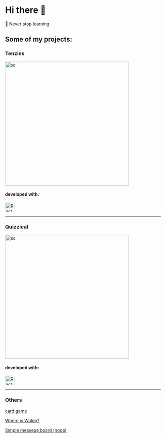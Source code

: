 # Hi there 👋 

🔭 Never stop learning
<!-- 
```mermaid
journey
	title Me studying for exams
	section Exam is announced
		I start studying: 1: Me
		Make notes: 2: Me
		Ask friend for help: 3: Me, Friend
		We study togther: 5: Me, Friend
	section Exam Day
		Syllabys is incomplete: 2: Me
		Give exam: 1: Me, Friend
	section Result Declared
		I passed the exam with destinction!: 5: Me
		Friend barely gets passing marks: 2: Friend
```
 -->

## Some of my projects:

### Tenzies

[<a href="https://tenzies-cyan.vercel.app/" target="_blank" rel="noopener noreferrer"><img src="https://user-images.githubusercontent.com/43910483/150337997-23386e89-bae4-4ce8-977b-64864d90077d.png" alt="sc" width="400"/></a>](https://tenzies-cyan.vercel.app/)

<div style="display: inline_block">
  <h4>developed with: </h4>
  <img align="center" alt="Ract logo" height="30" width="30" src="https://cdn.jsdelivr.net/gh/devicons/devicon/icons/react/react-original.svg">
</div>

---

### Quizzical

[<img src="https://user-images.githubusercontent.com/43910483/150696732-01a7c928-175c-4fa0-941d-0b6a93855ffb.png" alt="sc" width="400"/>](https://quizzical-kappa.vercel.app/)

<div style="display: inline_block">
  <h4>developed with: </h4>
  <img align="center" alt="Ract logo" height="30" width="30" src="https://cdn.jsdelivr.net/gh/devicons/devicon/icons/react/react-original.svg">
</div>

<!-- https://devicon.dev/ -->
<!-- <img src="https://cdn.jsdelivr.net/gh/devicons/devicon/icons/mongodb/mongodb-plain-wordmark.svg" /> -->
---

### Others

[card game](https://memorygame-6c814.web.app/)

[Where is Waldo?](https://whereswaldo-6ffb4.web.app/)

[Simple messege board (node)](https://super-simple-message-board.herokuapp.com/)


<!--
**mlamarques/mlamarques** is a ✨ _special_ ✨ repository because its `README.md` (this file) appears on your GitHub profile.

Here are some ideas to get you started:

- 🔭 I’m currently working on ...
- 🌱 I’m currently learning ...
- 👯 I’m looking to collaborate on ...
- 🤔 I’m looking for help with ...
- 💬 Ask me about ...
- 📫 How to reach me: ...
- 😄 Pronouns: ...
- ⚡ Fun fact: ...
-->
